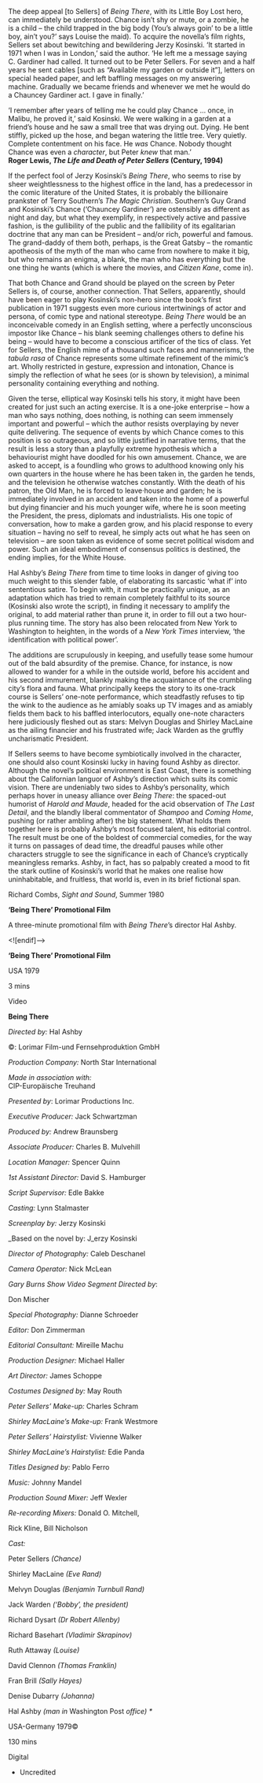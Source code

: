 
The deep appeal [to Sellers] of _Being There_, with its Little Boy Lost hero, can immediately be understood. Chance isn’t shy or mute, or a zombie, he is a child – the child trapped in the big body (You’s always goin’ to be a little boy, ain’t you?’ says Louise the maid). To acquire the novella’s film rights, Sellers set about bewitching and bewildering Jerzy Kosinski. ‘It started in 1971 when I was in London,’ said the author. ‘He left me a message saying C. Gardiner had called. It turned out to be Peter Sellers. For seven and a half years he sent cables [such as “Available my garden or outside it”], letters on special headed paper, and left baffling messages on my answering machine. Gradually we became friends and whenever we met he would do a Chauncey Gardiner act. I gave in finally.’

‘I remember after years of telling me he could play Chance ... once, in Malibu, he proved it,’ said Kosinski. We were walking in a garden at a friend’s house and he saw a small tree that was drying out. Dying. He bent stiffly, picked up the hose, and began watering the little tree. Very quietly. Complete contentment on his face. He _was_ Chance. Nobody thought Chance was even a _character_, but Peter _knew_ that man.’  
**Roger Lewis, _The Life and Death of Peter Sellers_ (Century, 1994)**

If the perfect fool of Jerzy Kosinski’s _Being There_, who seems to rise by sheer weightlessness to the highest office in the land, has a predecessor in the comic literature of the United States, it is probably the billionaire prankster of Terry Southern’s _The Magic Christian_. Southern’s Guy Grand and Kosinski’s Chance (‘Chauncey Gardiner’) are ostensibly as different as night and day, but what they exemplify, in respectively active and passive fashion, is the gullibility of the public and the fallibility of its egalitarian doctrine that any man can be President – and/or rich, powerful and famous. The grand-daddy of them both, perhaps, is the Great Gatsby – the romantic apotheosis of the myth of the man who came from nowhere to make it big, but who remains an enigma, a blank, the man who has everything but the one thing he wants (which is where the movies, and _Citizen Kane_, come in).

That both Chance and Grand should be played on the screen by Peter Sellers is, of course, another connection. That Sellers, apparently, should have been eager to play Kosinski’s non-hero since the book’s first publication in 1971 suggests even more curious intertwinings of actor and persona, of comic type and national stereotype. _Being There_ would be an inconceivable comedy in an English setting, where a perfectly unconscious impostor like Chance – his blank seeming challenges others to define his being – would have to become a conscious artificer of the tics of class. Yet for Sellers, the English mime of a thousand such faces and mannerisms, the _tabula rasa_ of Chance represents some ultimate refinement of the mimic’s art. Wholly restricted in gesture, expression and intonation, Chance is simply the reflection of what he sees (or is shown by television), a minimal personality containing everything and nothing.

Given the terse, elliptical way Kosinski tells his story, it might have been created for just such an acting exercise. It is a one-joke enterprise – how a man who says nothing, does nothing, is nothing can seem immensely important and powerful – which the author resists overplaying by never quite delivering. The sequence of events by which Chance comes to this position is so outrageous, and so little justified in narrative terms, that the result is less a story than a playfully extreme hypothesis which a behaviourist might have doodled for his own amusement. Chance, we are asked to accept, is a foundling who grows to adulthood knowing only his own quarters in the house where he has been taken in, the garden he tends, and the television he otherwise watches constantly. With the death of his patron, the Old Man, he is forced to leave·house and garden; he is immediately involved in an accident and taken into the home of a powerful but dying financier and his much younger wife, where he is soon meeting the President, the press, diplomats and industrialists. His one topic of conversation, how to make a garden grow, and his placid response to every situation – having no self to reveal, he simply acts out what he has seen on television – are soon taken as evidence of some secret political wisdom and power. Such an ideal embodiment of consensus politics is destined, the ending implies, for the White House.

Hal Ashby’s _Being There_ from time to time looks in danger of giving too much weight to this slender fable, of elaborating its sarcastic ‘what if’ into sententious satire. To begin with, it must be practically unique, as an adaptation which has tried to remain completely faithful to its source (Kosinski also wrote the script), in finding it necessary to amplify the original, to add material rather than prune it, in order to fill out a two hour-plus running time. The story has also been relocated from New York to Washington to heighten, in the words of a _New York Times_ interview, ‘the identification with political power’.

The additions are scrupulously in keeping, and usefully tease some humour out of the bald absurdity of the premise. Chance, for instance, is now allowed to wander for a while in the outside world, before his accident and his second immurement, blankly making the acquaintance of the crumbling city’s flora and fauna. What principally keeps the story to its one-track course is Sellers’ one-note performance, which steadfastly refuses to tip the wink to the audience as he amiably soaks up TV images and as amiably fields them back to his baffled interlocutors, equally one-note characters here judiciously fleshed out as stars: Melvyn Douglas and Shirley MacLaine as the ailing financier and his frustrated wife; Jack Warden as the gruffly uncharismatic President.

If Sellers seems to have become symbiotically involved in the character, one should also count Kosinski lucky in having found Ashby as director. Although the novel’s political environment is East Coast, there is something about the Californian languor of Ashby’s direction which suits its comic vision. There are undeniably two sides to Ashby’s personality, which perhaps hover in uneasy alliance over _Being There_: the spaced-out humorist of _Harold and Maude_, headed for the acid observation of _The Last Detail_, and the blandly liberal commentator of _Shampoo_ and _Coming Home_, pushing (or rather ambling after) the big statement. What holds them together here is probably Ashby’s most focused talent, his editorial control. The result must be one of the boldest of commercial comedies, for the way it turns on passages of dead time, the dreadful pauses while other characters struggle to see the significance in each of Chance’s cryptically meaningless remarks. Ashby, in fact, has so palpably created a mood to fit the stark outline of Kosinski’s world that he makes one realise how uninhabitable, and fruitless, that world is, even in its brief fictional span.

Richard Combs, _Sight and Sound_, Summer 1980

**‘Being There’ Promotional Film**

A three-minute promotional film with _Being There_’s director Hal Ashby.

<![endif]-->

**‘Being There’ Promotional Film**

USA 1979

3 mins

Video

**Being There**

_Directed by:_ Hal Ashby

©: Lorimar Film-und Fernsehproduktion GmbH

_Production Company:_ North Star International

_Made in association with:_  
CIP-Europäische Treuhand

_Presented by_: Lorimar Productions Inc.

_Executive Producer:_ Jack Schwartzman

_Produced by:_ Andrew Braunsberg

_Associate Producer:_ Charles B. Mulvehill

_Location Manager:_ Spencer Quinn

_1st Assistant Director:_ David S. Hamburger

_Script Supervisor:_ Edle Bakke

_Casting:_ Lynn Stalmaster

_Screenplay by:_ Jerzy Kosinski

_Based on the novel by: J_erzy Kosinski

_Director of Photography:_ Caleb Deschanel

_Camera Operator:_ Nick McLean

_Gary Burns Show Video Segment Directed by_:

Don Mischer

_Special Photography:_ Dianne Schroeder

_Editor:_ Don Zimmerman

_Editorial Consultant:_ Mireille Machu

_Production Designer:_ Michael Haller

_Art Director:_ James Schoppe

_Costumes Designed by:_ May Routh

_Peter Sellers’ Make-up:_ Charles Schram

_Shirley MacLaine’s Make-up:_ Frank Westmore

_Peter Sellers’ Hairstylist:_ Vivienne Walker

_Shirley MacLaine’s Hairstylist:_ Edie Panda

_Titles Designed by:_ Pablo Ferro

_Music:_ Johnny Mandel

_Production Sound Mixer:_ Jeff Wexler

_Re-recording Mixers:_ Donald O. Mitchell,

Rick Kline, Bill Nicholson

_Cast:_

Peter Sellers _(Chance)_

Shirley MacLaine _(Eve Rand)_

Melvyn Douglas _(Benjamin Turnbull Rand)_

Jack Warden _(‘Bobby’, the president)_

Richard Dysart _(Dr Robert Allenby)_

Richard Basehart _(Vladimir Skrapinov)_

Ruth Attaway _(Louise)_

David Clennon _(Thomas Franklin)_

Fran Brill _(Sally Hayes)_

Denise Dubarry _(Johanna)_

Hal Ashby _(man in_ Washington Post _office) *_

USA-Germany 1979©

130 mins

Digital

* Uncredited
<!--stackedit_data:
eyJoaXN0b3J5IjpbOTc3ODIyMTY3XX0=
-->
